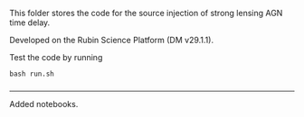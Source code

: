 This folder stores the code for the source injection of strong lensing AGN time delay.

Developed on the Rubin Science Platform (DM v29.1.1).

Test the code by running

`bash run.sh`

###
---
Added notebooks.

